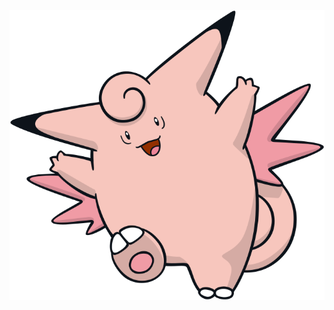 ![poke](https://raw.githubusercontent.com/PokeAPI/sprites/master/sprites/pokemon/other/dream-world/36.svg)
